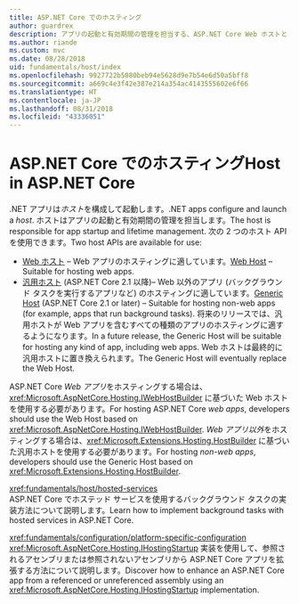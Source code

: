 ```yaml
---
title: ASP.NET Core でのホスティング
author: guardrex
description: アプリの起動と有効期間の管理を担当する、ASP.NET Core Web ホストと .NET 汎用ホストについて説明します。
ms.author: riande
ms.custom: mvc
ms.date: 08/28/2018
uid: fundamentals/host/index
ms.openlocfilehash: 9927722b5080beb94e5628d9e7b54e6d50a5bff8
ms.sourcegitcommit: a669c4e3f42e387e214a354ac4143555602e6f66
ms.translationtype: HT
ms.contentlocale: ja-JP
ms.lasthandoff: 08/31/2018
ms.locfileid: "43336051"
---
```

# <a name="host-in-aspnet-core"></a><span data-ttu-id="90dfd-103">ASP.NET Core でのホスティング</span><span class="sxs-lookup"><span data-stu-id="90dfd-103">Host in ASP.NET Core</span></span>

<span data-ttu-id="90dfd-104">.NET アプリは*ホスト*を構成して起動します。</span><span class="sxs-lookup"><span data-stu-id="90dfd-104">.NET apps configure and launch a *host*.</span></span> <span data-ttu-id="90dfd-105">ホストはアプリの起動と有効期間の管理を担当します。</span><span class="sxs-lookup"><span data-stu-id="90dfd-105">The host is responsible for app startup and lifetime management.</span></span> <span data-ttu-id="90dfd-106">次の 2 つのホスト API を使用できます。</span><span class="sxs-lookup"><span data-stu-id="90dfd-106">Two host APIs are available for use:</span></span>

* <span data-ttu-id="90dfd-107">[Web ホスト](xref:fundamentals/host/web-host) &ndash; Web アプリのホスティングに適しています。</span><span class="sxs-lookup"><span data-stu-id="90dfd-107">[Web Host](xref:fundamentals/host/web-host) &ndash; Suitable for hosting web apps.</span></span>
* <span data-ttu-id="90dfd-108">[汎用ホスト](xref:fundamentals/host/generic-host) (ASP.NET Core 2.1 以降)&ndash; Web 以外のアプリ (バックグラウンド タスクを実行するアプリなど) のホスティングに適しています。</span><span class="sxs-lookup"><span data-stu-id="90dfd-108">[Generic Host](xref:fundamentals/host/generic-host) (ASP.NET Core 2.1 or later) &ndash; Suitable for hosting non-web apps (for example, apps that run background tasks).</span></span> <span data-ttu-id="90dfd-109">将来のリリースでは、汎用ホストが Web アプリを含むすべての種類のアプリのホスティングに適するようになります。</span><span class="sxs-lookup"><span data-stu-id="90dfd-109">In a future release, the Generic Host will be suitable for hosting any kind of app, including web apps.</span></span> <span data-ttu-id="90dfd-110">Web ホストは最終的に汎用ホストに置き換えられます。</span><span class="sxs-lookup"><span data-stu-id="90dfd-110">The Generic Host will eventually replace the Web Host.</span></span>

<span data-ttu-id="90dfd-111">ASP.NET Core *Web アプリ*をホスティングする場合は、<xref:Microsoft.AspNetCore.Hosting.IWebHostBuilder> に基づいた Web ホストを使用する必要があります。</span><span class="sxs-lookup"><span data-stu-id="90dfd-111">For hosting ASP.NET Core *web apps*, developers should use the Web Host based on <xref:Microsoft.AspNetCore.Hosting.IWebHostBuilder>.</span></span> <span data-ttu-id="90dfd-112">*Web アプリ以外*をホスティングする場合は、<xref:Microsoft.Extensions.Hosting.HostBuilder> に基づいた汎用ホストを使用する必要があります。</span><span class="sxs-lookup"><span data-stu-id="90dfd-112">For hosting *non-web apps*, developers should use the Generic Host based on <xref:Microsoft.Extensions.Hosting.HostBuilder>.</span></span>

<xref:fundamentals/host/hosted-services>  
<span data-ttu-id="90dfd-113">ASP.NET Core でホステッド サービスを使用するバックグラウンド タスクの実装方法について説明します。</span><span class="sxs-lookup"><span data-stu-id="90dfd-113">Learn how to implement background tasks with hosted services in ASP.NET Core.</span></span>

<xref:fundamentals/configuration/platform-specific-configuration>  
<span data-ttu-id="90dfd-114"><xref:Microsoft.AspNetCore.Hosting.IHostingStartup> 実装を使用して、参照されるアセンブリまたは参照されないアセンブリから ASP.NET Core アプリを拡張する方法について説明します。</span><span class="sxs-lookup"><span data-stu-id="90dfd-114">Discover how to enhance an ASP.NET Core app from a referenced or unreferenced assembly using an <xref:Microsoft.AspNetCore.Hosting.IHostingStartup> implementation.</span></span>
